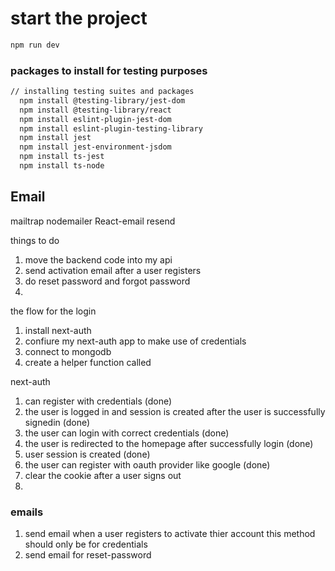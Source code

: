 # start the project

```bash
npm run dev
```

### packages to install for testing purposes
```bash
// installing testing suites and packages
  npm install @testing-library/jest-dom
  npm install @testing-library/react
  npm install eslint-plugin-jest-dom
  npm install eslint-plugin-testing-library
  npm install jest
  npm install jest-environment-jsdom
  npm install ts-jest
  npm install ts-node
```

## Email
mailtrap
nodemailer
React-email
resend

things to do
1. move the backend code into my api
2. send activation email after a user registers
3. do reset password and forgot password
4. 

the flow for the login
1. install next-auth 
2. confiure my next-auth app to make use of credentials
3. connect to mongodb
4. create a helper function called 

next-auth
1. can register with credentials (done)
2. the user is logged in and session is created after the user is successfully signedin (done)
3. the user can login with correct credentials (done)
4. the user is redirected to the homepage after successfully login (done)
4. user session is created (done)
5. the user can register with oauth provider like google (done)
6. clear the cookie after a user signs out
7. 

### emails
1. send email when a user registers to activate thier account this method should only be for credentials
2. send email for reset-password 

